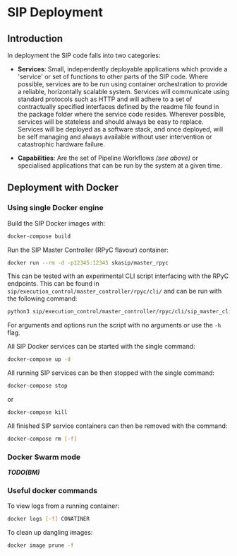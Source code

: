 # SIP Deployment

## Introduction

In deployment the SIP code falls into two categories:

- **Services**: Small, independently deployable applications which provide 
  a 'service' or set of functions to other parts of the SIP code.
  Where possible, services are to be run using container orchestration to 
  provide a reliable, horizontally scalable system. 
  Services will communicate using standard protocols such as HTTP and will 
  adhere to a set of contractually specified interfaces defined by the readme
  file found in the package folder where the service code resides.
  Wherever possible, services will be stateless and should always be easy to 
  replace. Services will be deployed as a software stack, and once deployed, 
  will be self managing and always available without user intervention or 
  catastrophic hardware failure.

- **Capabilities**: Are the set of Pipeline Workflows *(see above)*
  or specialised applications that can be run by the system at a given time.

## Deployment with Docker

### Using single Docker engine

Build the SIP Docker images with:

```bash
docker-compose build
```

Run the SIP Master Controller (RPyC flavour) container:

```bash
docker run --rm -d -p12345:12345 skasip/master_rpyc
```

This can be tested with an experimental CLI script interfacing with the RPyC
endpoints. This can be found in 
`sip/execution_control/master_controller/rpyc/cli/`
and can be run with the following command:

```bash
python3 sip/execution_control/master_controller/rpyc/cli/sip_master_cli.py
```

For arguments and options run the script with no arguments or use the `-h`
flag.


All SIP Docker services can be started with the single command: 

```bash
docker-compose up -d
```

All running SIP services can be then stopped with the single command:

```bash
docker-compose stop
```

or 

```bash
docker-compose kill
```

All finished SIP service containers can then be removed with the command:

```bash
docker-compose rm [-f]
```

### Docker Swarm mode

***TODO(BM)***

### Useful docker commands

To view logs from a running container:

```bash
docker logs [-f] CONATINER
```

To clean up dangling images:

```bash
docker image prune -f
```



